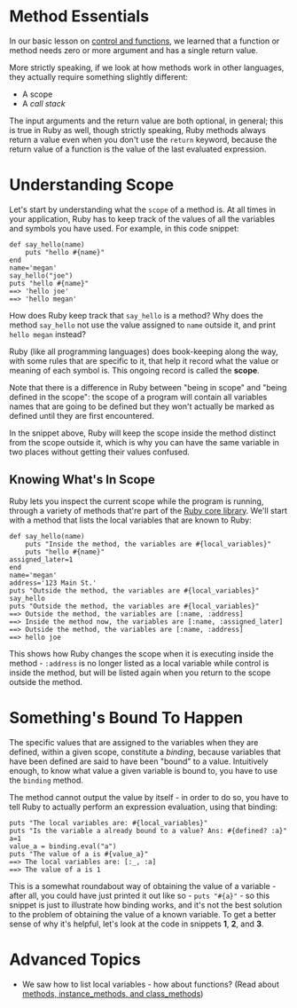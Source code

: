 # Method Essentials

In our basic lesson on [control and functions](../../../v2/course_content/outputs/control_and_functions.html), we learned that a function or method needs zero or more argument and has a single return value.

More strictly speaking, if we look at how methods work in other languages, they actually require something slightly different:

* A scope
* A _call stack_

The input arguments and the return value are both optional, in general; this is true in Ruby as well, though strictly speaking, Ruby methods always return a value even when you don't use the `return` keyword, because the return value of a function is the value of the last evaluated expression.

# Understanding Scope

Let's start by understanding what the `scope` of a method is. At all times in your application, Ruby has to keep track of the values of all the variables and symbols you have used. For example, in this code snippet:

    def say_hello(name)
        puts "hello #{name}"
    end
    name='megan'
    say_hello("joe")
    puts "hello #{name}"
    ==> 'hello joe' 
    ==> 'hello megan'

How does Ruby keep track that `say_hello` is a method? Why does the method `say_hello` not use the value assigned to `name` outside it, and print `hello megan` instead?

Ruby (like all programming languages) does book-keeping along the way, with some rules that are specific to it, that help it record what the value or meaning of each symbol is. This ongoing record is called the **scope**.

Note that there is a difference in Ruby  between "being in scope" and "being defined in the scope": the scope of a program will contain all variables names that are going to be defined but they won't actually be marked as defined until they are first encountered.

In the snippet above, Ruby will keep the scope inside the method distinct from the scope outside it, which is why you can have the same variable in two places without getting their values confused.

## Knowing What's In Scope

Ruby lets you inspect the current scope while the program is running, through a variety of methods that're part of the [Ruby core library](http://www.ruby-doc.org/core-2.0.0/). We'll start with a method that lists the local variables that are known to Ruby:

    def say_hello(name)
        puts "Inside the method, the variables are #{local_variables}"
        puts "hello #{name}"
	assigned_later=1
    end
    name='megan'
    address='123 Main St.'
    puts "Outside the method, the variables are #{local_variables}"
    say_hello
    puts "Outside the method, the variables are #{local_variables}"
    ==> Outside the method, the variables are [:name, :address]
    ==> Inside the method now, the variables are [:name, :assigned_later]
    ==> Outside the method, the variables are [:name, :address]
    ==> hello joe

This shows how Ruby changes the scope when it is executing inside the method - `:address` is no longer listed as a local variable while control is inside the method, but will be listed again when you return to the scope outside the method.

# Something's Bound To Happen

The specific values that are assigned to the variables when they are
defined, within a given scope, constitute a _binding_, because
variables that have been defined are said to have been "bound" to a
value. Intuitively enough, to know what value a given variable is bound to, you have to use the `binding` method.

The method cannot output the value by itself - in order to do so, you have to tell Ruby to actually perform an expression evaluation, using that binding:

    puts "The local variables are: #{local_variables}"
    puts "Is the variable a already bound to a value? Ans: #{defined? :a}"
    a=1
    value_a = binding.eval("a")
    puts "The value of a is #{value_a}"
    ==> The local variables are: [:_, :a]
    ==> The value of a is 1

This is a somewhat roundabout way of obtaining the value of a variable - after all, you could have just printed it out like so - `puts "#{a}"` - so this snippet is just to illustrate how binding works, and it's not the best solution to the problem of obtaining the value of a known variable. To get a better sense of why it's helpful, let's look at the code in snippets **1**, **2**, and **3**.

# Advanced Topics

* We saw how to list local variables - how about functions? (Read about [methods, instance_methods, and class_methods](http://www.railstips.org/blog/archives/2009/05/11/class-and-instance-methods-in-ruby/))
